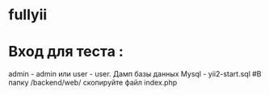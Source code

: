 # fullyii
# Вход для теста :
admin - admin или user - user.
Дамп базы данных Mysql - yii2-start.sql
#В папку /backend/web/ скопируйте файл index.php
